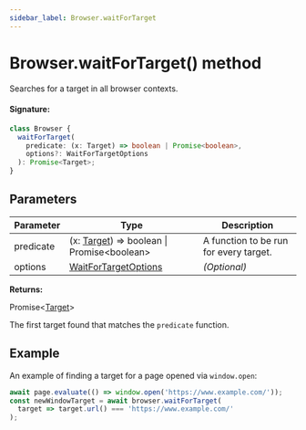 ```yaml
---
sidebar_label: Browser.waitForTarget
---
```


# Browser.waitForTarget() method

Searches for a target in all browser contexts.

#### Signature:

```typescript
class Browser {
  waitForTarget(
    predicate: (x: Target) => boolean | Promise<boolean>,
    options?: WaitForTargetOptions
  ): Promise<Target>;
}
```

## Parameters

| Parameter | Type                                                                         | Description                            |
| --------- | ---------------------------------------------------------------------------- | -------------------------------------- |
| predicate | (x: [Target](./puppeteer.target.md)) =&gt; boolean \| Promise&lt;boolean&gt; | A function to be run for every target. |
| options   | [WaitForTargetOptions](./puppeteer.waitfortargetoptions.md)                  | <i>(Optional)</i>                      |

**Returns:**

Promise&lt;[Target](./puppeteer.target.md)&gt;

The first target found that matches the `predicate` function.

## Example

An example of finding a target for a page opened via `window.open`:

```ts
await page.evaluate(() => window.open('https://www.example.com/'));
const newWindowTarget = await browser.waitForTarget(
  target => target.url() === 'https://www.example.com/'
);
```
